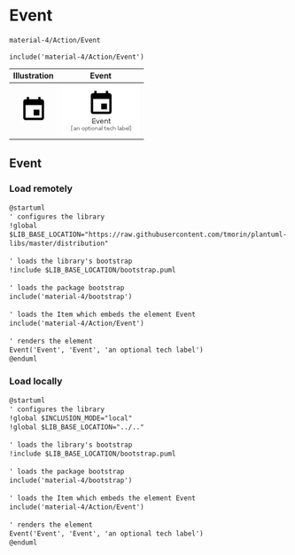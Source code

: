 # Event


```text
material-4/Action/Event
```

```text
include('material-4/Action/Event')
```



| Illustration | Event |
| :---: | :---: |
| ![illustration for Illustration](../../material-4/Action/Event.png) | ![illustration for Event](../../material-4/Action/Event.Local.png) |




## Event

### Load remotely
```plantuml
@startuml
' configures the library
!global $LIB_BASE_LOCATION="https://raw.githubusercontent.com/tmorin/plantuml-libs/master/distribution"

' loads the library's bootstrap
!include $LIB_BASE_LOCATION/bootstrap.puml

' loads the package bootstrap
include('material-4/bootstrap')

' loads the Item which embeds the element Event
include('material-4/Action/Event')

' renders the element
Event('Event', 'Event', 'an optional tech label')
@enduml
```

### Load locally
```plantuml
@startuml
' configures the library
!global $INCLUSION_MODE="local"
!global $LIB_BASE_LOCATION="../.."

' loads the library's bootstrap
!include $LIB_BASE_LOCATION/bootstrap.puml

' loads the package bootstrap
include('material-4/bootstrap')

' loads the Item which embeds the element Event
include('material-4/Action/Event')

' renders the element
Event('Event', 'Event', 'an optional tech label')
@enduml
```

